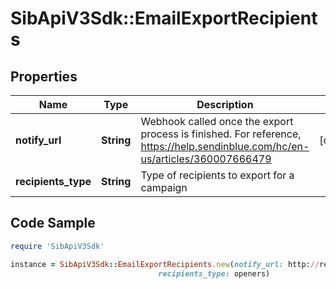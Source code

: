 # SibApiV3Sdk::EmailExportRecipients

## Properties

Name | Type | Description | Notes
------------ | ------------- | ------------- | -------------
**notify_url** | **String** | Webhook called once the export process is finished. For reference, https://help.sendinblue.com/hc/en-us/articles/360007666479 | [optional] 
**recipients_type** | **String** | Type of recipients to export for a campaign | 

## Code Sample

```ruby
require 'SibApiV3Sdk'

instance = SibApiV3Sdk::EmailExportRecipients.new(notify_url: http://requestb.in/173lyyx1,
                                 recipients_type: openers)
```


